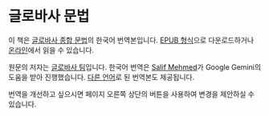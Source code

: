 # 글로바사 문법

이 책은 [글로바사 종합 문법](https://salif.github.io/gramati-fe-globasa/eng/)의 한국어 번역본입니다.
[EPUB 형식](Gramati_fe_Globasa_Mesi_12_2024_ko_gemini.epub)으로 다운로드하거나
[온라인](https://salif.github.io/gramati-fe-globasa/ko-gemini/)에서 읽을 수 있습니다.

원문의 저자는 [글로바사 팀](https://globasa.net/)입니다.
한국어 번역은 [Salif Mehmed](https://salif.eu)가 Google Gemini의 도움을 받아 진행했습니다.
[다른 언어](https://salif.github.io/gramati-fe-globasa/)로 된 번역본도 제공됩니다.

번역을 개선하고 싶으시면 페이지 오른쪽 상단의 버튼을 사용하여 변경을 제안하실 수 있습니다.

[^1]: 법이 허용하는 한도 내에서, 이 책의 저자는 그 내용에 대한 모든 저작권 및 관련 또는 인접 권리를 포기합니다.
